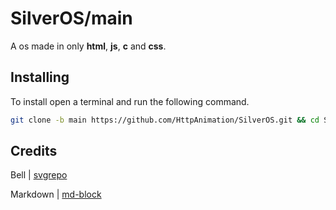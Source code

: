 # SilverOS/main
A os made in only **html**, **js**, **c** and **css**.

## Installing
To install open a terminal and run the following command.

```bash
git clone -b main https://github.com/HttpAnimation/SilverOS.git && cd SilverOS
```

## Credits
Bell | [svgrepo](https://www.svgrepo.com/svg/52215/bell)

Markdown | [md-block](https://md-block.verou.me/)